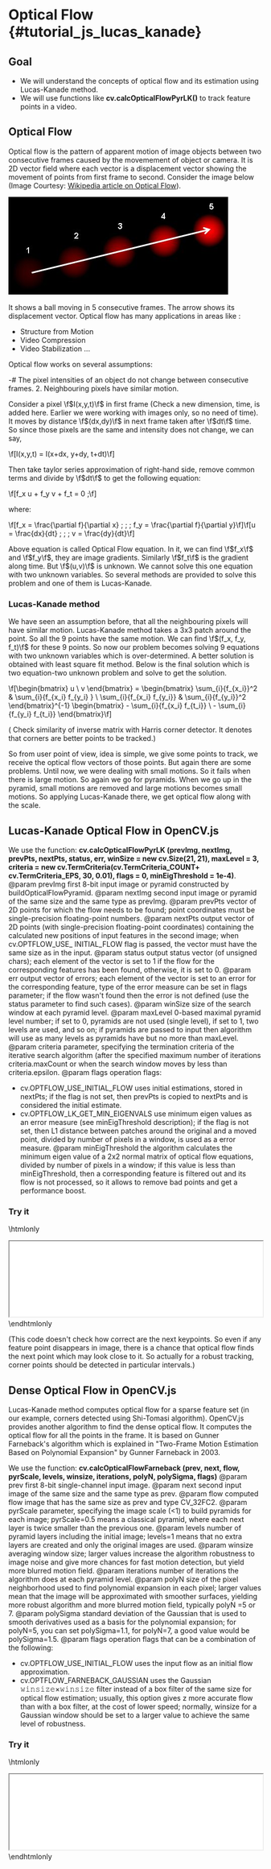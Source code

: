 Optical Flow {#tutorial_js_lucas_kanade}
============

Goal
----

-   We will understand the concepts of optical flow and its estimation using Lucas-Kanade
    method.
-   We will use functions like **cv.calcOpticalFlowPyrLK()** to track feature points in a
    video.

Optical Flow
------------

Optical flow is the pattern of apparent motion of image objects between two consecutive frames
caused by the movemement of object or camera. It is 2D vector field where each vector is a
displacement vector showing the movement of points from first frame to second. Consider the image
below (Image Courtesy: [Wikipedia article on Optical
Flow](http://en.wikipedia.org/wiki/Optical_flow)).

![image](images/optical_flow_basic1.jpg)

It shows a ball moving in 5 consecutive frames. The arrow shows its displacement vector. Optical
flow has many applications in areas like :

-   Structure from Motion
-   Video Compression
-   Video Stabilization ...

Optical flow works on several assumptions:

-#  The pixel intensities of an object do not change between consecutive frames.
2.  Neighbouring pixels have similar motion.

Consider a pixel \f$I(x,y,t)\f$ in first frame (Check a new dimension, time, is added here. Earlier we
were working with images only, so no need of time). It moves by distance \f$(dx,dy)\f$ in next frame
taken after \f$dt\f$ time. So since those pixels are the same and intensity does not change, we can say,

\f[I(x,y,t) = I(x+dx, y+dy, t+dt)\f]

Then take taylor series approximation of right-hand side, remove common terms and divide by \f$dt\f$ to
get the following equation:

\f[f_x u + f_y v + f_t = 0 \;\f]

where:

\f[f_x = \frac{\partial f}{\partial x} \; ; \; f_y = \frac{\partial f}{\partial y}\f]\f[u = \frac{dx}{dt} \; ; \; v = \frac{dy}{dt}\f]

Above equation is called Optical Flow equation. In it, we can find \f$f_x\f$ and \f$f_y\f$, they are image
gradients. Similarly \f$f_t\f$ is the gradient along time. But \f$(u,v)\f$ is unknown. We cannot solve this
one equation with two unknown variables. So several methods are provided to solve this problem and
one of them is Lucas-Kanade.

### Lucas-Kanade method

We have seen an assumption before, that all the neighbouring pixels will have similar motion.
Lucas-Kanade method takes a 3x3 patch around the point. So all the 9 points have the same motion. We
can find \f$(f_x, f_y, f_t)\f$ for these 9 points. So now our problem becomes solving 9 equations with
two unknown variables which is over-determined. A better solution is obtained with least square fit
method. Below is the final solution which is two equation-two unknown problem and solve to get the
solution.

\f[\begin{bmatrix} u \\ v \end{bmatrix} =
\begin{bmatrix}
    \sum_{i}{f_{x_i}}^2  &  \sum_{i}{f_{x_i} f_{y_i} } \\
    \sum_{i}{f_{x_i} f_{y_i}} & \sum_{i}{f_{y_i}}^2
\end{bmatrix}^{-1}
\begin{bmatrix}
    - \sum_{i}{f_{x_i} f_{t_i}} \\
    - \sum_{i}{f_{y_i} f_{t_i}}
\end{bmatrix}\f]

( Check similarity of inverse matrix with Harris corner detector. It denotes that corners are better
points to be tracked.)

So from user point of view, idea is simple, we give some points to track, we receive the optical
flow vectors of those points. But again there are some problems. Until now, we were dealing with
small motions. So it fails when there is large motion. So again we go for pyramids. When we go up in
the pyramid, small motions are removed and large motions becomes small motions. So applying
Lucas-Kanade there, we get optical flow along with the scale.

Lucas-Kanade Optical Flow in OpenCV.js
-----------------------------------

We use the function: **cv.calcOpticalFlowPyrLK (prevImg, nextImg, prevPts, nextPts, status, err, winSize =
new cv.Size(21, 21), maxLevel = 3, criteria = new cv.TermCriteria(cv.TermCriteria_COUNT+
cv.TermCriteria_EPS, 30, 0.01), flags = 0, minEigThreshold = 1e-4)**.
@param prevImg          first 8-bit input image or pyramid constructed by buildOpticalFlowPyramid.
@param nextImg          second input image or pyramid of the same size and the same type as prevImg.
@param prevPts          vector of 2D points for which the flow needs to be found; point coordinates must
be single-precision floating-point numbers.
@param nextPts          output vector of 2D points (with single-precision floating-point coordinates)
containing the calculated new positions of input features in the second image; when cv.OPTFLOW_USE_
INITIAL_FLOW flag is passed, the vector must have the same size as in the input.
@param status           output status vector (of unsigned chars); each element of the vector is set to 1
if the flow for the corresponding features has been found, otherwise, it is set to 0.
@param err              output vector of errors; each element of the vector is set to an error for the
corresponding feature, type of the error measure can be set in flags parameter; if the flow wasn't
found then the error is not defined (use the status parameter to find such cases).
@param winSize          size of the search window at each pyramid level.
@param maxLevel         0-based maximal pyramid level number; if set to 0, pyramids are not used (single
level), if set to 1, two levels are used, and so on; if pyramids are passed to input then algorithm
will use as many levels as pyramids have but no more than maxLevel.
@param criteria         parameter, specifying the termination criteria of the iterative search algorithm
(after the specified maximum number of iterations criteria.maxCount or when the search window moves
by less than criteria.epsilon.
@param flags            operation flags:
- cv.OPTFLOW_USE_INITIAL_FLOW uses initial estimations, stored in nextPts; if the flag is not set,
then prevPts is copied to nextPts and is considered the initial estimate.
- cv.OPTFLOW_LK_GET_MIN_EIGENVALS use minimum eigen values as an error measure (see minEigThreshold
description); if the flag is not set, then L1 distance between patches around the original and a moved
point, divided by number of pixels in a window, is used as a error measure.
@param minEigThreshold  the algorithm calculates the minimum eigen value of a 2x2 normal matrix of
optical flow equations, divided by number of pixels in a window; if this value is less than
minEigThreshold, then a corresponding feature is filtered out and its flow is not processed, so it
allows to remove bad points and get a performance boost.

### Try it

\htmlonly
<iframe src="../../js_optical_flow_lucas_kanade.html" width="100%"
        onload="this.style.height=this.contentDocument.body.scrollHeight +'px';">
</iframe>
\endhtmlonly

(This code doesn't check how correct are the next keypoints. So even if any feature point disappears
in image, there is a chance that optical flow finds the next point which may look close to it. So
actually for a robust tracking, corner points should be detected in particular intervals.)

Dense Optical Flow in OpenCV.js
-------------------------------

Lucas-Kanade method computes optical flow for a sparse feature set (in our example, corners detected
using Shi-Tomasi algorithm). OpenCV.js provides another algorithm to find the dense optical flow. It
computes the optical flow for all the points in the frame. It is based on Gunner Farneback's
algorithm which is explained in "Two-Frame Motion Estimation Based on Polynomial Expansion" by
Gunner Farneback in 2003.

We use the function: **cv.calcOpticalFlowFarneback (prev, next, flow, pyrScale, levels, winsize,
iterations, polyN, polySigma, flags)**
@param prev        first 8-bit single-channel input image.
@param next        second input image of the same size and the same type as prev.
@param flow        computed flow image that has the same size as prev and type CV_32FC2.
@param pyrScale    parameter, specifying the image scale (<1) to build pyramids for each image;
pyrScale=0.5 means a classical pyramid, where each next layer is twice smaller than the previous one.
@param levels      number of pyramid layers including the initial image; levels=1 means that no extra
layers are created and only the original images are used.
@param winsize     averaging window size; larger values increase the algorithm robustness to image noise
and give more chances for fast motion detection, but yield more blurred motion field.
@param iterations  number of iterations the algorithm does at each pyramid level.
@param polyN       size of the pixel neighborhood used to find polynomial expansion in each pixel; larger
values mean that the image will be approximated with smoother surfaces, yielding more robust algorithm
and more blurred motion field, typically polyN =5 or 7.
@param polySigma   standard deviation of the Gaussian that is used to smooth derivatives used as a
basis for the polynomial expansion; for polyN=5, you can set polySigma=1.1, for polyN=7, a good
value would be polySigma=1.5.
@param flags       operation flags that can be a combination of the following:
- cv.OPTFLOW_USE_INITIAL_FLOW uses the input flow as an initial flow approximation.
- cv.OPTFLOW_FARNEBACK_GAUSSIAN uses the Gaussian 𝚠𝚒𝚗𝚜𝚒𝚣𝚎×𝚠𝚒𝚗𝚜𝚒𝚣𝚎 filter instead of a box filter of
the same size for optical flow estimation; usually, this option gives z more accurate flow than with
a box filter, at the cost of lower speed; normally, winsize for a Gaussian window should be set to a
larger value to achieve the same level of robustness.

### Try it

\htmlonly
<iframe src="../../js_optical_flow_dense.html" width="100%"
        onload="this.style.height=this.contentDocument.body.scrollHeight +'px';">
</iframe>
\endhtmlonly
